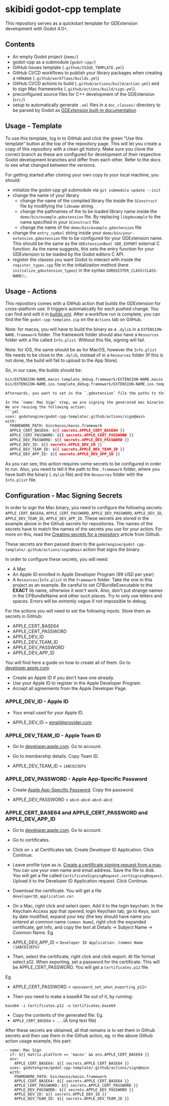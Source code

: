 # skibidi godot-cpp template
This repository serves as a quickstart template for GDExtension development with Godot 4.0+.

## Contents
* An empty Godot project (`demo/`)
* godot-cpp as a submodule (`godot-cpp/`)
* GitHub Issues template (`.github/ISSUE_TEMPLATE.yml`)
* GitHub CI/CD workflows to publish your library packages when creating a release (`.github/workflows/builds.yml`)
* GitHub CI/CD actions to build (`.github/actions/build/action.yml`) and to sign Mac frameworks (`.github/actions/build/sign.yml`).
* preconfigured source files for C++ development of the GDExtension (`src/`)
* setup to automatically generate `.xml` files in a `doc_classes/` directory to be parsed by Godot as [GDExtension built-in documentation](https://docs.godotengine.org/en/stable/tutorials/scripting/gdextension/gdextension_docs_system.html)

## Usage - Template

To use this template, log in to GitHub and click the green "Use this template" button at the top of the repository page.
This will let you create a copy of this repository with a clean git history. Make sure you clone the correct branch as these are configured for development of their respective Godot development branches and differ from each other. Refer to the docs to see what changed between the versions.

For getting started after cloning your own copy to your local machine, you should: 
* initialize the godot-cpp git submodule via `git submodule update --init`
* change the name of your library
  * change the name of the compiled library file inside the `SConstruct` file by modifying the `libname` string.
  * change the pathnames of the to be loaded library name inside the `demo/bin/example.gdextension` file. By replacing `libgdexample` to the name specified in your `SConstruct` file.
  * change the name of the `demo/bin/example.gdextension` file
* change the `entry_symbol` string inside your `demo/bin/your-extension.gdextension` file to be configured for your GDExtension name. This should be the same as the `GDExtensionBool GDE_EXPORT` external C function. As the name suggests, this sets the entry function for your GDExtension to be loaded by the Godot editors C API.
* register the classes you want Godot to interact with inside the `register_types.cpp` file in the initialization method (here `initialize_gdextension_types`) in the syntax `GDREGISTER_CLASS(CLASS-NAME);`.

## Usage - Actions

This repository comes with a GitHub action that builds the GDExtension for cross-platform use. It triggers automatically for each pushed change. You can find and edit it in [builds.yml](.github/workflows/builds.yml).
After a workflow run is complete, you can find the file `godot-cpp-template.zip` on the `Actions` tab on GitHub.

Note: for macos, you will have to build the binary as a `.dylib` in a `EXTENSION-NAME.framework` folder. The framework folder should also have a `Resources` folder with a file called `Info.plist`. Without this file, signing will fail.

Note: for iOS, the same should be as for MacOS, however the `Info.plist` file needs to be close to the `.dylib`, instead of in a `Resources` folder (If this is not done, the build will fail to upload to the App Store).

So, in our case, the builds should be:

```sh
bin/EXTENSION-NAME.macos.template_debug.framework/EXTENSION-NAME.macos.template_release
bin/EXTENSION-NAME.ios.template_debug.framework/EXTENSION-NAME.ios.template_release.arm64.dylib

Afterwards, you want to set in the `.gdextension` file the paths to the `.framework` folder, instead of the `.dylib` file (Note that for the `.dylib` binary, the extension is not needed, you could have a file without any extension and it would still work).

In the `name: Mac Sign` step, we are signing the generated mac binaries.
We are reusing the following action:
```yml
uses: godotengine/godot-cpp-template/.github/actions/sign@main
with:
  FRAMEWORK_PATH: bin/macos/macos.framework
  APPLE_CERT_BASE64: ${{ secrets.APPLE_CERT_BASE64 }}
  APPLE_CERT_PASSWORD: ${{ secrets.APPLE_CERT_PASSWORD }}
  APPLE_DEV_PASSWORD: ${{ secrets.APPLE_DEV_PASSWORD }}
  APPLE_DEV_ID: ${{ secrets.APPLE_DEV_ID }}
  APPLE_DEV_TEAM_ID: ${{ secrets.APPLE_DEV_TEAM_ID }}
  APPLE_DEV_APP_ID: ${{ secrets.APPLE_DEV_APP_ID }}
```
As you can see, this action requires some secrets to be configured in order to run. Also, you need to tell it the path to the `.framework` folder, where you have both the binary (`.dylib` file) and the `Resources` folder with the `Info.plist` file.

## Configuration - Mac Signing Secrets

In order to sign the Mac binary, you need to configure the following secrets:
`APPLE_CERT_BASE64`, `APPLE_CERT_PASSWORD`, `APPLE_DEV_PASSWORD`, `APPLE_DEV_ID`, `APPLE_DEV_TEAM_ID`, `APPLE_DEV_APP_ID`. These secrets are stored in the example above in the Github secrets for repositories. The names of the secrets have to match the names of the secrets you use for your action. For more on this, read the [Creating secrets for a repository](https://docs.github.com/en/actions/security-guides/using-secrets-in-github-actions#creating-secrets-for-a-repository) article from Github.

These secrets are then passed down to the `godotengine/godot-cpp-template/.github/actions/sign@main` action that signs the binary.

In order to configure these secrets, you will need:

- A Mac
- An Apple ID enrolled in Apple Developer Program (99 USD per year)
- A `Resources/Info.plist` in the `framework` folder. Take the one in this project as an example. Be careful to set CFBundleExecutable to the **EXACT** lib name, otherwise it won't work. Also, don't put strange names in the CFBundleName and other such places. Try to only use letters and spaces. Errors will be extremly vague if not impossible to debug.

For the actions you will need to set the following inputs. Store them as secrets in GitHub:

- APPLE_CERT_BASE64
- APPLE_CERT_PASSWORD
- APPLE_DEV_ID
- APPLE_DEV_TEAM_ID
- APPLE_DEV_PASSWORD
- APPLE_DEV_APP_ID

You will find here a guide on how to create all of them. Go to [developer.apple.com](developer.apple.com):

- Create an Apple ID if you don’t have one already.
- Use your Apple ID to register in the Apple Developer Program.
- Accept all agreements from the Apple Developer Page.

### APPLE_DEV_ID - Apple ID

- Your email used for your Apple ID.

- APPLE_DEV_ID = email@provider.com

### APPLE_DEV_TEAM_ID - Apple Team ID

- Go to [developer.apple.com](https://developer.apple.com). Go to account.
- Go to membership details. Copy Team ID.

- APPLE_DEV_TEAM_ID = `1ABCD23EFG`

### APPLE_DEV_PASSWORD - Apple App-Specific Password

- Create [Apple App-Specific Password](https://support.apple.com/en-us/102654). Copy the password.

- APPLE_DEV_PASSWORD = `abcd-abcd-abcd-abcd`

### APPLE_CERT_BASE64 and APPLE_CERT_PASSWORD and APPLE_DEV_APP_ID

- Go to [developer.apple.com](https://developer.apple.com). Go to account.
- Go to certificates.
- Click on + at Certificates tab. Create Developer ID Application. Click Continue.
- Leave profile type as is. [Create a certificate signing request from a mac](https://developer.apple.com/help/account/create-certificates/create-a-certificate-signing-request). You can use your own name and email address. Save the file to disk. You will get a file called `CertificateSigningRequest.certSigningRequest`. Upload it to the Developer ID Application request. Click Continue.
- Download the certificate. You will get a file `developerID_application.cer`.
- On a Mac, right click and select open. Add it to the login keychain. In the Keychain Access app that opened, login Keychain tab, go to Keys, sort by date modified, expand your key (the key should have name you entered at common name `Common Name`), right click the expanded certificate, get info, and copy the text at Details -> Subject Name -> Common Name.
Eg.
- APPLE_DEV_APP_ID = `Developer ID Application: Common Name (1ABCD23EFG)`

- Then, select the certificate, right click and click export. At file format select p12. When exporting, set a password for the certificate. This will be APPLE_CERT_PASSWORD. You will get a `Certificates.p12` file.

Eg.
- APPLE_CERT_PASSWORD = `<password_set_when_exporting_p12>`

- Then you need to make a base64 file out of it, by running:
```
base64 -i Certificates.p12 -o Certificates.base64
```

- Copy the contents of the generated file:
Eg.
- `APPLE_CERT_BASE64` = `...`(A long text file)

After these secrets are obtained, all that remains is to set them in Github secrets and then use them in the Github action, eg. in the above Github action usage example, this part:

```
- name: Mac Sign
  if: ${{ matrix.platform == 'macos' && env.APPLE_CERT_BASE64 }}
  env:
    APPLE_CERT_BASE64: ${{ secrets.APPLE_CERT_BASE64 }}
  uses: godotengine/godot-cpp-template/.github/actions/sign@main
  with:
    FRAMEWORK_PATH: bin/macos/macos.framework
    APPLE_CERT_BASE64: ${{ secrets.APPLE_CERT_BASE64 }}
    APPLE_CERT_PASSWORD: ${{ secrets.APPLE_CERT_PASSWORD }}
    APPLE_DEV_PASSWORD: ${{ secrets.APPLE_DEV_PASSWORD }}
    APPLE_DEV_ID: ${{ secrets.APPLE_DEV_ID }}
    APPLE_DEV_TEAM_ID: ${{ secrets.APPLE_DEV_TEAM_ID }}
```
